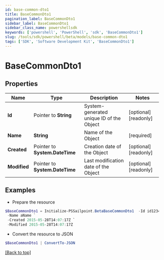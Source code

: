 ```yaml
---
id: base-common-dto1
title: BaseCommonDto1
pagination_label: BaseCommonDto1
sidebar_label: BaseCommonDto1
sidebar_class_name: powershellsdk
keywords: ['powershell', 'PowerShell', 'sdk', 'BaseCommonDto1'] 
slug: /tools/sdk/powershell/beta/models/base-common-dto1
tags: ['SDK', 'Software Development Kit', 'BaseCommonDto1']
---
```



# BaseCommonDto1

## Properties

Name | Type | Description | Notes
------------ | ------------- | ------------- | -------------
**Id** |  Pointer to **String** | System-generated unique ID of the Object | [optional] [readonly] 
**Name** |  **String** | Name of the Object | [required]
**Created** |  Pointer to **System.DateTime** | Creation date of the Object | [optional] [readonly] 
**Modified** |  Pointer to **System.DateTime** | Last modification date of the Object | [optional] [readonly] 

## Examples

- Prepare the resource
```powershell
$BaseCommonDto1 = Initialize-PSSailpoint.BetaBaseCommonDto1  -Id id12345 `
 -Name aName `
 -Created 2015-05-28T14:07:17Z `
 -Modified 2015-05-28T14:07:17Z
```

- Convert the resource to JSON
```powershell
$BaseCommonDto1 | ConvertTo-JSON
```


[[Back to top]](#) 

